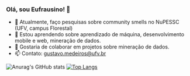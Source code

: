 ### Olá, sou Eufrausino! 👋

- 🔭 Atualmente, faço pesquisas sobre community smells no NuPESSC (UFV, campus Florestal)
- 🌱 Estou aprendendo sobre aprendizado de máquina, desenvolvimento mobile e web, mineração de dados.
- 👯 Gostaria de colaborar em projetos sobre mineração de dados.
- 📫 Contato: gustavo.medeiros@ufv.br

![Anurag's GitHub stats](https://github-readme-stats.vercel.app/api?username=Eufrausino&show_icons=true&theme=highcontrast)
[![Top Langs](https://github-readme-stats.vercel.app/api/top-langs/?username=Eufrausino)](https://github.com/Eufrausino/github-readme-stats)
